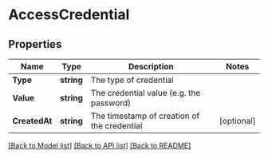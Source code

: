 # AccessCredential

## Properties

Name | Type | Description | Notes
------------ | ------------- | ------------- | -------------
**Type** | **string** | The type of credential | 
**Value** | **string** | The credential value (e.g. the password) | 
**CreatedAt** | **string** | The timestamp of creation of the credential | [optional] 

[[Back to Model list]](../README.md#documentation-for-models) [[Back to API list]](../README.md#documentation-for-api-endpoints) [[Back to README]](../README.md)


